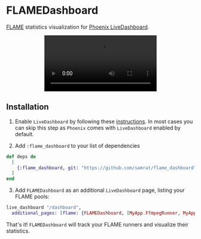 # FLAMEDashboard

[FLAME](https://github.com/phoenixframework/flame) statistics visualization for [Phoenix LiveDashboard](https://github.com/phoenixframework/phoenix_live_dashboard).

<p align="center">
  <video src="./dashboard.mp4" alt="FLAME Dashboard" />
</p>

## Installation

1. Enable `LiveDashboard` by following these [instructions](https://github.com/phoenixframework/phoenix_live_dashboard?tab=readme-ov-file#installation).
   In most cases you can skip this step as `Phoenix` comes with `LiveDashboard` enabled by default.

2. Add `:flame_dashboard` to your list of dependencies

```elixir
def deps do
  [
    {:flame_dashboard, git: "https://github.com/samrat/flame_dashboard"}
  ]
end
```

3. Add `FLAMEDashboard` as an additional `LiveDashboard` page, listing your FLAME pools:

```elixir
live_dashboard "/dashboard",
  additional_pages: [flame: {FLAMEDashboard, [MyApp.FfmpegRunner, MyApp.MLRunner]}]
```

That's it!
`FLAMEDashboard` will track your FLAME runners and visualize their statistics.